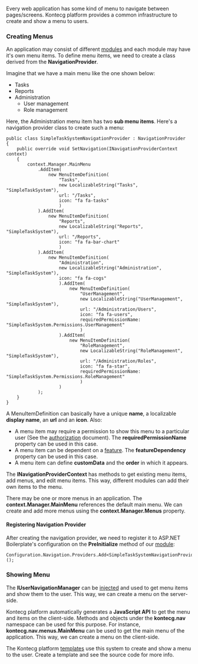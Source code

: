 Every web application has some kind of menu to navigate between pages/screens.
Kontecg platform provides a common infrastructure to create and show
a menu to users.

### Creating Menus

An application may consist of different
[modules](/Pages/Documents/Module-System) and each module may have it's
own menu items. To define menu items, we need to create a class derived
from the **NavigationProvider**.

Imagine that we have a main menu like the one shown below:

-   Tasks
-   Reports
-   Administration
    -   User management
    -   Role management

Here, the Administration menu item has two **sub menu items**. Here's a
navigation provider class to create such a menu:

    public class SimpleTaskSystemNavigationProvider : NavigationProvider
    {
        public override void SetNavigation(INavigationProviderContext context)
        {
            context.Manager.MainMenu
                .AddItem(
                    new MenuItemDefinition(
                        "Tasks",
                        new LocalizableString("Tasks", "SimpleTaskSystem"),
                        url: "/Tasks",
                        icon: "fa fa-tasks"
                        )
                ).AddItem(
                    new MenuItemDefinition(
                        "Reports",
                        new LocalizableString("Reports", "SimpleTaskSystem"),
                        url: "/Reports",
                        icon: "fa fa-bar-chart"
                        )
                ).AddItem(
                    new MenuItemDefinition(
                        "Administration",
                        new LocalizableString("Administration", "SimpleTaskSystem"),
                        icon: "fa fa-cogs"
                        ).AddItem(
                            new MenuItemDefinition(
                                "UserManagement",
                                new LocalizableString("UserManagement", "SimpleTaskSystem"),
                                url: "/Administration/Users",
                                icon: "fa fa-users",
                                requiredPermissionName: "SimpleTaskSystem.Permissions.UserManagement"
                                )
                        ).AddItem(
                            new MenuItemDefinition(
                                "RoleManagement",
                                new LocalizableString("RoleManagement", "SimpleTaskSystem"),
                                url: "/Administration/Roles",
                                icon: "fa fa-star",
                                requiredPermissionName: "SimpleTaskSystem.Permissions.RoleManagement"
                                )
                        )
                );
        }
    }

A MenuItemDefinition can basically have a unique **name**, a localizable
**display name**, an **url** and an **icon**. Also:

-   A menu item may require a permission to show this menu to a
    particular user (See the [authorization](/Pages/Documents/Authorization)
    document). The **requiredPermissionName** property can be used in this
    case.
-   A menu item can be dependent on a
    [feature](/Pages/Documents/Feature-Management).
    The **featureDependency** property can be used in this case.
-   A menu item can define **customData** and the **order** in which it appears.

The **INavigationProviderContext** has methods to get existing menu items,
add menus, and edit menu items. This way, different modules can add their own items
to the menu.

There may be one or more menus in an application.
The **context.Manager.MainMenu** references the default main menu. We can
create and add more menus using the **context.Manager.Menus** property.

#### Registering Navigation Provider

After creating the navigation provider, we need to register it to ASP.NET
Boilerplate's configuration on the **PreInitialize** method of our
[module](/Pages/Documents/Module-System):

    Configuration.Navigation.Providers.Add<SimpleTaskSystemNavigationProvider>(); 

### Showing Menu

The **IUserNavigationManager** can be
[injected](/Pages/Documents/Dependency-Injection) and used to get menu
items and show them to the user. This way, we can create a menu on the server-side.

Kontecg platform automatically generates a **JavaScript API** to get the
menu and items on the client-side. Methods and objects under the **kontecg.nav**
namespace can be used for this purpose. For instance,
**kontecg.nav.menus.MainMenu** can be used to get the main menu of the
application. This way, we can create a menu on the client-side.

The Kontecg platform [templates](/Templates) use this system to create
and show a menu to the user. Create a template and see the source code
for more info.
